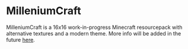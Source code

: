 # MilleniumCraft
MilleniumCraft is a 16x16 work-in-progress Minecraft resourcepack with alternative textures and a modern theme.
More info will be added in the future <a href="http://sigsmileyface.ddns.net/MilleniumCraft">here</a>.
